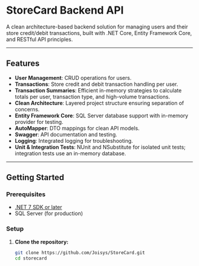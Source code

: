 # StoreCard Backend API

A clean architecture-based backend solution for managing users and their store credit/debit transactions, built with .NET Core, Entity Framework Core, and RESTful API principles.

---

## Features

- **User Management**: CRUD operations for users.
- **Transactions**: Store credit and debit transaction handling per user.
- **Transaction Summaries**: Efficient in-memory strategies to calculate totals per user, transaction type, and high-volume transactions.
- **Clean Architecture**: Layered project structure ensuring separation of concerns.
- **Entity Framework Core**: SQL Server database support with in-memory provider for testing.
- **AutoMapper**: DTO mappings for clean API models.
- **Swagger**: API documentation and testing.
- **Logging**: Integrated logging for troubleshooting.
- **Unit & Integration Tests**: NUnit and NSubstitute for isolated unit tests; integration tests use an in-memory database.

---

## Getting Started

### Prerequisites

- [.NET 7 SDK or later](https://dotnet.microsoft.com/download)
- SQL Server (for production)

### Setup

1. **Clone the repository:**

   ```bash
   git clone https://github.com/Joisys/StoreCard.git
   cd storecard
